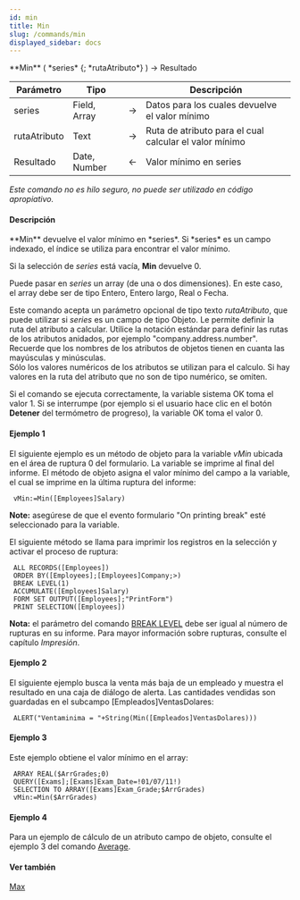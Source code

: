 ```yaml
---
id: min
title: Min
slug: /commands/min
displayed_sidebar: docs
---
```


<!--REF #_command_.Min.Syntax-->**Min** ( *series* {; *rutaAtributo*} ) -> Resultado<!-- END REF-->
<!--REF #_command_.Min.Params-->
| Parámetro | Tipo |  | Descripción |
| --- | --- | --- | --- |
| series | Field, Array | &#8594;  | Datos para los cuales devuelve el valor mínimo |
| rutaAtributo | Text | &#8594;  | Ruta de atributo para el cual calcular el valor mínimo |
| Resultado | Date, Number | &#8592; | Valor mínimo en series |

<!-- END REF-->

*Este comando no es hilo seguro, no puede ser utilizado en código apropiativo.*


#### Descripción 

<!--REF #_command_.Min.Summary-->**Min** devuelve el valor mínimo en *series*.<!-- END REF--> Si *series* es un campo indexado, el índice se utiliza para encontrar el valor mínimo. 

Si la selección de *series* está vacía, **Min** devuelve 0.

Puede pasar en *series* un array (de una o dos dimensiones). En este caso, el array debe ser de tipo Entero, Entero largo, Real o Fecha.

Este comando acepta un parámetro opcional de tipo texto *rutaAtributo*, que puede utilizar si *series* es un campo de tipo Objeto. Le permite definir la ruta del atributo a calcular. Utilice la notación estándar para definir las rutas de los atributos anidados, por ejemplo "company.address.number". Recuerde que los nombres de los atributos de objetos tienen en cuanta las mayúsculas y minúsculas.  
Sólo los valores numéricos de los atributos se utilizan para el calculo. Si hay valores en la ruta del atributo que no son de tipo numérico, se omiten.

Si el comando se ejecuta correctamente, la variable sistema OK toma el valor 1\. Si se interrumpe (por ejemplo si el usuario hace clic en el botón **Detener** del termómetro de progreso), la variable OK toma el valor 0.

#### Ejemplo 1 

El siguiente ejemplo es un método de objeto para la variable *vMin* ubicada en el área de ruptura 0 del formulario. La variable se imprime al final del informe. El método de objeto asigna el valor mínimo del campo a la variable, el cual se imprime en la última ruptura del informe: 

```4d
 vMin:=Min([Employees]Salary)
```

**Note:** asegúrese de que el evento formulario "On printing break" esté seleccionado para la variable.

El siguiente método se llama para imprimir los registros en la selección y activar el proceso de ruptura:

```4d
 ALL RECORDS([Employees])
 ORDER BY([Employees];[Employees]Company;>)
 BREAK LEVEL(1)
 ACCUMULATE([Employees]Salary)
 FORM SET OUTPUT([Employees];"PrintForm")
 PRINT SELECTION([Employees])
```

**Nota:** el parámetro del comando [BREAK LEVEL](break-level.md) debe ser igual al número de rupturas en su informe. Para mayor información sobre rupturas, consulte el capítulo *Impresión*.

#### Ejemplo 2 

El siguiente ejemplo busca la venta más baja de un empleado y muestra el resultado en una caja de diálogo de alerta. Las cantidades vendidas son guardadas en el subcampo \[Empleados\]VentasDolares:

```4d
 ALERT("Ventaminima = "+String(Min([Empleados]VentasDolares)))
```

#### Ejemplo 3 

Este ejemplo obtiene el valor mínimo en el array:

```4d
 ARRAY REAL($ArrGrades;0)
 QUERY([Exams];[Exams]Exam_Date=!01/07/11!)
 SELECTION TO ARRAY([Exams]Exam_Grade;$ArrGrades)
 vMin:=Min($ArrGrades)
```

#### Ejemplo 4 

Para un ejemplo de cálculo de un atributo campo de objeto, consulte el ejemplo 3 del comando [Average](average.md).

#### Ver también 

[Max](max.md)  